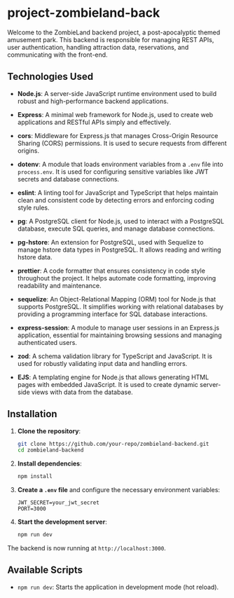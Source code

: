 # project-zombieland-back

Welcome to the ZombieLand backend project, a post-apocalyptic themed amusement park. This backend is responsible for managing REST APIs, user authentication, handling attraction data, reservations, and communicating with the front-end.

## **Technologies Used**

- **Node.js**: A server-side JavaScript runtime environment used to build robust and high-performance backend applications.
  
- **Express**: A minimal web framework for Node.js, used to create web applications and RESTful APIs simply and effectively.

- **cors**: Middleware for Express.js that manages Cross-Origin Resource Sharing (CORS) permissions. It is used to secure requests from different origins.

- **dotenv**: A module that loads environment variables from a `.env` file into `process.env`. It is used for configuring sensitive variables like JWT secrets and database connections.

- **eslint**: A linting tool for JavaScript and TypeScript that helps maintain clean and consistent code by detecting errors and enforcing coding style rules.

- **pg**: A PostgreSQL client for Node.js, used to interact with a PostgreSQL database, execute SQL queries, and manage database connections.

- **pg-hstore**: An extension for PostgreSQL, used with Sequelize to manage hstore data types in PostgreSQL. It allows reading and writing hstore data.

- **prettier**: A code formatter that ensures consistency in code style throughout the project. It helps automate code formatting, improving readability and maintenance.

- **sequelize**: An Object-Relational Mapping (ORM) tool for Node.js that supports PostgreSQL. It simplifies working with relational databases by providing a programming interface for SQL database interactions.

- **express-session**: A module to manage user sessions in an Express.js application, essential for maintaining browsing sessions and managing authenticated users.

- **zod**: A schema validation library for TypeScript and JavaScript. It is used for robustly validating input data and handling errors.

- **EJS**: A templating engine for Node.js that allows generating HTML pages with embedded JavaScript. It is used to create dynamic server-side views with data from the database.

## **Installation**

1. **Clone the repository**:

    ```bash
    git clone https://github.com/your-repo/zombieland-backend.git
    cd zombieland-backend
    ```

2. **Install dependencies**:

    ```bash
    npm install
    ```

3. **Create a `.env` file** and configure the necessary environment variables:

    ```
    JWT_SECRET=your_jwt_secret
    PORT=3000
    ```

4. **Start the development server**:

    ```bash
    npm run dev
    ```

The backend is now running at `http://localhost:3000`.

## **Available Scripts**

- `npm run dev`: Starts the application in development mode (hot reload).
